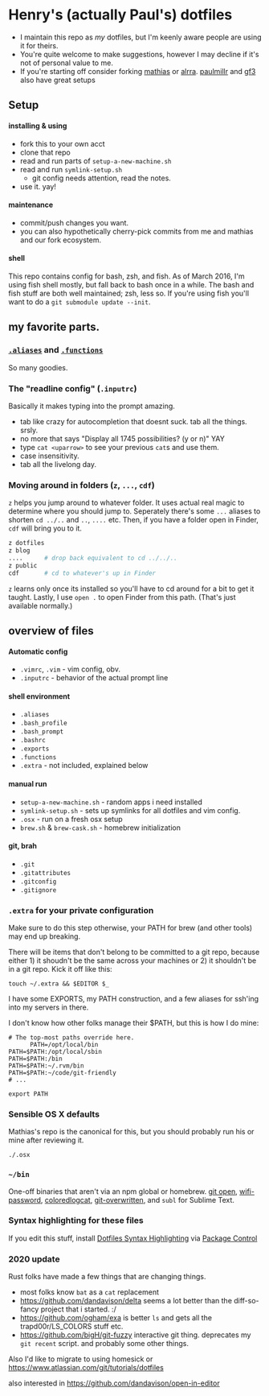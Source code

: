 # Henry's (actually Paul's) dotfiles

* I maintain this repo as *my* dotfiles, but I'm keenly aware people are using it for theirs.
* You're quite welcome to make suggestions, however I may decline if it's not of personal value to me.
* If you're starting off consider forking [mathias](https://github.com/mathiasbynens/dotfiles/) or [alrra](https://github.com/alrra/dotfiles/). [paulmillr](https://github.com/paulmillr/dotfiles) and [gf3](https://github.com/gf3/dotfiles) also have great setups

## Setup
#### installing & using

* fork this to your own acct
* clone that repo
* read and run parts of `setup-a-new-machine.sh`
* read and run `symlink-setup.sh`
  * git config needs attention, read the notes.
* use it. yay!

#### maintenance

* commit/push changes you want.
* you can also hypothetically cherry-pick commits from me and mathias and our fork ecosystem.

#### shell

This repo contains config for bash, zsh, and fish. As of March 2016, I'm using fish shell mostly, but fall back to bash once in a while. The bash and fish stuff are both well maintained; zsh, less so. If you're using fish you'll want to do a `git submodule update --init`.


## my favorite parts.

### [`.aliases`](https://github.com/paulirish/dotfiles/blob/master/.aliases) and [`.functions`](https://github.com/paulirish/dotfiles/blob/master/.functions)

So many goodies.

### The "readline config" (`.inputrc`)
Basically it makes typing into the prompt amazing.

* tab like crazy for autocompletion that doesnt suck. tab all the things. srsly.
* no more <tab><tab> that says "Display all 1745 possibilities? (y or n)" YAY
* type `cat <uparrow>` to see your previous `cat`s and use them.
* case insensitivity.
* tab all the livelong day.



### Moving around in folders (`z`, `...`, `cdf`)
`z` helps you jump around to whatever folder. It uses actual real magic to determine where you should jump to. Seperately there's some `...` aliases to shorten `cd ../..` and `..`, `....` etc. Then, if you have a folder open in Finder, `cdf` will bring you to it.
```sh
z dotfiles
z blog
....      # drop back equivalent to cd ../../..
z public
cdf       # cd to whatever's up in Finder
```
`z` learns only once its installed so you'll have to cd around for a bit to get it taught.
Lastly, I use `open .` to open Finder from this path. (That's just available normally.)



## overview of files

####  Automatic config
* `.vimrc`, `.vim` - vim config, obv.
* `.inputrc` - behavior of the actual prompt line

#### shell environment
* `.aliases`
* `.bash_profile`
* `.bash_prompt`
* `.bashrc`
* `.exports`
* `.functions`
* `.extra` - not included, explained below

#### manual run
* `setup-a-new-machine.sh` - random apps i need installed
* `symlink-setup.sh`  - sets up symlinks for all dotfiles and vim config.
* `.osx` - run on a fresh osx setup
* `brew.sh` & `brew-cask.sh` - homebrew initialization

#### git, brah
* `.git`
* `.gitattributes`
* `.gitconfig`
* `.gitignore`


### `.extra` for your private configuration

Make sure to do this step otherwise, your PATH for brew (and other tools) may end up breaking.

There will be items that don't belong to be committed to a git repo, because either 1) it shoudn't be the same across your machines or 2) it shouldn't be in a git repo. Kick it off like this:

`touch ~/.extra && $EDITOR $_`

I have some EXPORTS, my PATH construction, and a few aliases for ssh'ing into my servers in there.

I don't know how other folks manage their $PATH, but this is how I do mine:

```shell
# The top-most paths override here.
      PATH=/opt/local/bin
PATH=$PATH:/opt/local/sbin
PATH=$PATH:/bin
PATH=$PATH:~/.rvm/bin
PATH=$PATH:~/code/git-friendly
# ...

export PATH
```


### Sensible OS X defaults

Mathias's repo is the canonical for this, but you should probably run his or mine after reviewing it.

```bash
./.osx
```

### `~/bin`

One-off binaries that aren't via an npm global or homebrew. [git open](https://github.com/paulirish/git-open), [wifi-password](https://github.com/rauchg/wifi-password), [coloredlogcat](https://developer.sinnerschrader-mobile.com/colored-logcat-reloaded/507/), [git-overwritten](https://github.com/mislav/dotfiles/blob/master/bin/git-overwritten), and `subl` for Sublime Text.

### Syntax highlighting for these files

If you edit this stuff, install [Dotfiles Syntax Highlighting](https://github.com/mattbanks/dotfiles-syntax-highlighting-st2) via [Package Control](http://wbond.net/sublime_packages/package_control)

### 2020 update

Rust folks have made a few things that are changing things.

 - most folks know `bat`  as a `cat` replacement
 - https://github.com/dandavison/delta seems a lot better than the diff-so-fancy project that i started. :/
 - https://github.com/ogham/exa is better `ls` and gets all the trapd00r/LS_COLORS stuff etc.
 - https://github.com/bigH/git-fuzzy interactive git thing. deprecates my `git recent` script. and probably some other things.

 Also I'd like to migrate to using homesick or https://www.atlassian.com/git/tutorials/dotfiles

 also interested in https://github.com/dandavison/open-in-editor
